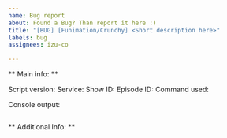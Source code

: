 ```yaml
---
name: Bug report
about: Found a Bug? Than report it here :)
title: "[BUG] [Funimation/Crunchy] <Short description here>"
labels: bug
assignees: izu-co

---
```


<!-- Please fill in the placeholders.-->

** Main info: **

Script version: 
Service: 
Show ID: 
Episode ID: 
Command used:
<!-- Make sure you don't leak your token. This should only be a concern when you are using the --debug flag -->
Console output: 
```text

```

** Additional Info: **

